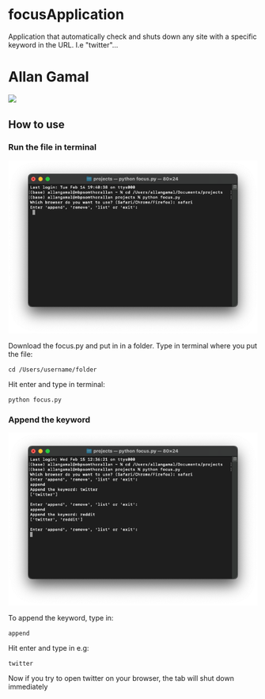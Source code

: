 # focusApplication
Application that automatically check and shuts down any site with a specific keyword in the URL. I.e "twitter"...
# Allan Gamal

<img src="/img/focusGif.gif" >

<h2>How to use</h2>

<h3>Run the file in terminal</h3>
<img src="/img/openFile.png" >
<p>
  Download the focus.py and put in in a folder.
  Type in terminal where you put the file:

 ```
 cd /Users/username/folder
 ```
 
 Hit enter and type in terminal:

 ```
 python focus.py
 ```

  </p>




<h3>Append the keyword</h3>
<img src="/img/append.png" >

<p>
  To append the keyword, type in:

```
append
```

Hit enter and type in e.g:

```
twitter
```

Now if you try to open twitter on your browser, the tab will shut down immediately
  </p>


